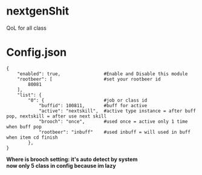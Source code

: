 # nextgenShit
QoL for all class

# Config.json
```
{
    "enabled": true,                #Enable and Disable this module
    "rootbeer": [                   #set your rootbeer id
        80081
    ],
    "list": {
        "0": {                      #job or class id
            "buffid": 100811,       #buff for active
            "active": "nextskill",  #active type instance = after buff pop, nextskill = after use next skill
            "brooch": "once",       #used once = active only 1 time when buff pop
            "rootbeer": "inbuff"    #used inbuff = will used in buff when item cd finish
        },
}
```
**Where is brooch setting: it's auto detect by system**</br>
**now only 5 class in config because im lazy**</br>
